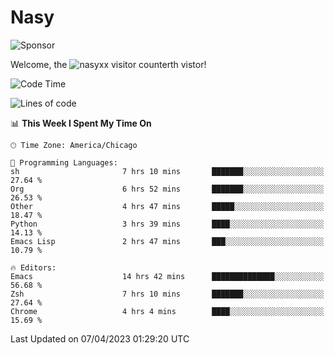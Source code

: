 # Nasy

<!--
<p align="center">
<img height="200" src="https://github-readme-stats.vercel.app/api?username=nasyxx&count_private=true&show_icons=true&theme=dracula&include_all_commits=true"/>
<img height="200" src="https://github-readme-stats.vercel.app/api/top-langs/?username=nasyxx&theme=dracula&hide=html,jupyter+notebook&count_private=true&show_icons=true"/>
</p>

  
----------------
-->

![Sponsor](https://img.shields.io/static/v1.svg?label=Sponsor&message=%E2%9D%A4&logo=GitHub&style=flat&color=pink)
 
Welcome, the ![nasyxx visitor counter](https://count.getloli.com/get/@nasyxx?theme=rule34)th vistor!
 
<!--START_SECTION:waka-->
![Code Time](http://img.shields.io/badge/Code%20Time-3%2C357%20hrs%2041%20mins-blue)

![Lines of code](https://img.shields.io/badge/From%20Hello%20World%20I%27ve%20Written-6.2%20million%20lines%20of%20code-blue)

📊 **This Week I Spent My Time On** 

```text
🕑︎ Time Zone: America/Chicago

💬 Programming Languages: 
sh                       7 hrs 10 mins       ███████░░░░░░░░░░░░░░░░░░   27.64 % 
Org                      6 hrs 52 mins       ███████░░░░░░░░░░░░░░░░░░   26.53 % 
Other                    4 hrs 47 mins       █████░░░░░░░░░░░░░░░░░░░░   18.47 % 
Python                   3 hrs 39 mins       ████░░░░░░░░░░░░░░░░░░░░░   14.13 % 
Emacs Lisp               2 hrs 47 mins       ███░░░░░░░░░░░░░░░░░░░░░░   10.79 % 

🔥 Editors: 
Emacs                    14 hrs 42 mins      ██████████████░░░░░░░░░░░   56.68 % 
Zsh                      7 hrs 10 mins       ███████░░░░░░░░░░░░░░░░░░   27.64 % 
Chrome                   4 hrs 4 mins        ████░░░░░░░░░░░░░░░░░░░░░   15.69 % 
```


 Last Updated on 07/04/2023 01:29:20 UTC
<!--END_SECTION:waka-->

<!-- ![visitors](https://visitor-badge.laobi.icu/badge?page_id=nasyxx.nasyxx) -->
